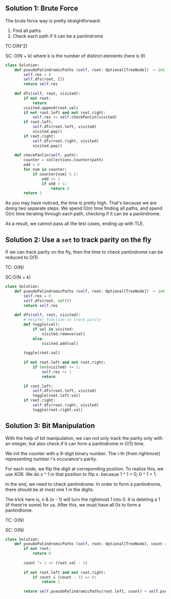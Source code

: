 ## Solution 1: Brute Force
The brute force way is pretty straightforward:

1. Find all paths
2. Check each path if it can be a panlindrome

TC:O(N^2)

SC: O(N + k) where k is the number of distinct elements (here is 9)

```py
class Solution:
    def pseudoPalindromicPaths (self, root: Optional[TreeNode]) -> int:  
        self.res = 0
        self.dfs(root, [])
        return self.res
        
    def dfs(self, root, visited):
        if not root:
            return
        visited.append(root.val)
        if not root.left and not root.right:
            self.res += self.checkPanlin(visited)
        if root.left:
            self.dfs(root.left, visited)
            visited.pop()
        if root.right:
            self.dfs(root.right, visited)
            visited.pop()
            
    def checkPanlin(self, path):
        counter = collections.Counter(path)
        odd = 0
        for num in counter:
            if counter[num] % 2:
                odd += 1
                if odd > 1:
                    return 0
        return 1
```

As you may have noticed, the time is pretty high. That's because we are doing two separate steps. We spend O(n) time finding all paths, and spend O(n) time iterating through each path, checking if it can be a panlindrome.

As a result, we cannot pass all the test cases, ending up with TLE.

## Solution 2: Use a `set` to track parity on the fly

If we can track parity on the fly, then the time to check panlindrome can be reduced to O(1).

TC: O(N)

SC:O(N + k)

```py
class Solution:
    def pseudoPalindromicPaths (self, root: Optional[TreeNode]) -> int:  
        self.res = 0
        self.dfs(root, set())
        return self.res
        
    def dfs(self, root, visited):
        # helpfer function to track parity
        def toggle(val):
            if val in visited:
                visited.remove(val)
            else:
                visited.add(val)
                
        toggle(root.val) 
        
        if not root.left and not root.right:
            if len(visited) <= 1:
                self.res += 1
                return
            
        if root.left:
            self.dfs(root.left, visited)
            toggle(root.left.val)
        if root.right:
            self.dfs(root.right, visited)
            toggle(root.right.val)
```

## Solution 3: Bit Manipulation
With the help of bit manipulation, we can not only track the parity only with an integer, but also check if it can form a panlindrome in O(1) time.

We init the counter with a 9-digit binary number. The i-th (from rightmost) representing number i's occurance's parity.

For each node, we flip the digit at correponding position. To realize this, we use XOR. We do x ^ 1 in that position to flip x. becasue 1 ^ 1 = 0, 0 ^ 1 = 1.

In the end, we need to check panlindrome. In order to form a panlindrome, there should be at most one 1 in the digits.

The trick here is, n & (n - 1) will turn the rightmost 1 into 0. It is deleting a 1 (if there're some) for us. After this, we must have all 0s to form a panlindrome.

TC: O(N)

SC: O(N)
```py
class Solution:
    def pseudoPalindromicPaths (self, root: Optional[TreeNode], count = 0) -> int:  
        if not root:
            return 0
        
        count ^= 1 << (root.val - 1)
        
        if not root.left and not root.right:
            if count & (count - 1) == 0:
                return 1
        
        return self.pseudoPalindromicPaths(root.left, count) + self.pseudoPalindromicPaths(root.right, count)
```
